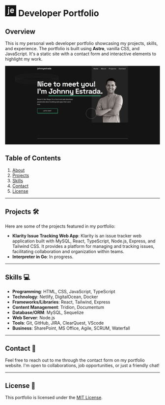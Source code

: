# <img src="./public/favicon.svg" alt="Developer Portfolio Favicon" style="width: 36px; height: 36px;"> Developer Portfolio


## Overview
This is my personal web developer portfolio showcasing my projects, skills, and experience. The portfolio is built using **Astro**, vanilla CSS, and JavaScript. It's a static site with a contact form and interactive elements to highlight my work.

![Portfolio Demo](./src//assets//images/portfolio-preview.JPG)

## Table of Contents
1. [About](#about)
2. [Projects](#projects)
3. [Skills](#skills)
4. [Contact](#contact)
5. [License](#license)

---

## Projects 🛠️
Here are some of the projects featured in my portfolio:
- **Klarity Issue Tracking Web App**: Klarity is an issue tracker web application built with MySQL, React, TypeScript, Node.js, Express, and Tailwind CSS. It provides a platform for managing and tracking issues, facilitating collaboration and organization within teams.
- **Interpreter in Go**: In progress.

---

## Skills 💻
- **Programming**: HTML, CSS, JavaScript, TypeScript
- **Technology**: Netlify, DigitalOcean, Docker
- **Frameworks/Libraries**: React, Tailwind, Express
- **Content Management**: Tridion, Documentum
- **Database/ORM**: MySQL, Sequelize
- **Web Server**: Node.js
- **Tools**: Git, GitHub, JIRA, ClearQuest, VScode
- **Business**: SharePoint, MS Office, Agile, SCRUM, Waterfall


---

## Contact 📧
Feel free to reach out to me through the contact form on my portfolio website. I'm open to collaborations, job opportunities, or just a friendly chat!

---

## License 📝
This portfolio is licensed under the [MIT License](https://mit-license.org/).
